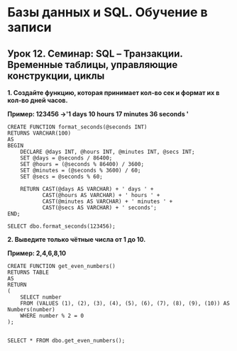 # Базы данных и SQL. Обучение в записи
## Урок 12. Семинар: SQL – Транзакции. Временные таблицы, управляющие конструкции, циклы

**1. Создайте функцию, которая принимает кол-во сек и формат их в кол-во дней часов.**

**Пример: 123456 ->'1 days 10 hours 17 minutes 36 seconds '**

```
CREATE FUNCTION format_seconds(@seconds INT)
RETURNS VARCHAR(100)
AS
BEGIN
    DECLARE @days INT, @hours INT, @minutes INT, @secs INT;
    SET @days = @seconds / 86400;
    SET @hours = (@seconds % 86400) / 3600;
    SET @minutes = (@seconds % 3600) / 60;
    SET @secs = @seconds % 60;
    
    RETURN CAST(@days AS VARCHAR) + ' days ' +
           CAST(@hours AS VARCHAR) + ' hours ' +
           CAST(@minutes AS VARCHAR) + ' minutes ' +
           CAST(@secs AS VARCHAR) + ' seconds';
END;

SELECT dbo.format_seconds(123456);
```

**2. Выведите только чётные числа от 1 до 10.**

**Пример: 2,4,6,8,10**
```
CREATE FUNCTION get_even_numbers()
RETURNS TABLE
AS
RETURN
(
    SELECT number
    FROM (VALUES (1), (2), (3), (4), (5), (6), (7), (8), (9), (10)) AS Numbers(number)
    WHERE number % 2 = 0
);


SELECT * FROM dbo.get_even_numbers();
```
